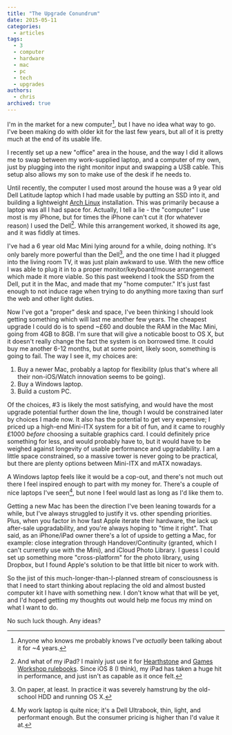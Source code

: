 ```yaml
---
title: "The Upgrade Conundrum"
date: 2015-05-11
categories:
  - articles
tags:
  - 3
  - computer
  - hardware
  - mac
  - pc
  - tech
  - upgrades
authors:
  - chris
archived: true
---
```


I'm in the market for a new computer[^1], but I have no idea what way to go. I've been making do with older kit for the last few years, but all of it is pretty much at the end of its usable life.

I recently set up a new "office" area in the house, and the way I did it allows me to swap between my work-supplied laptop, and a computer of my own, just by plugging into the right monitor input and swapping a USB cable. This setup also allows my son to make use of the desk if he needs to.

Until recently, the computer I used most around the house was a 9 year old Dell Latitude laptop which I had made usable by putting an SSD into it, and building a lightweight [Arch Linux](http://www.archlinux.org/) installation. This was primarily because a laptop was all I had space for. Actually, I tell a lie - the "computer" I use most is my iPhone, but for times the iPhone can't cut it (for whatever reason) I used the Dell[^2]. While this arrangement worked, it showed its age, and it was fiddly at times.

I've had a 6 year old Mac Mini lying around for a while, doing nothing. It's only barely more powerful than the Dell[^3], and the one time I had it plugged into the living room TV, it was just plain awkward to use. With the new office I was able to plug it in to a proper monitor/keyboard/mouse arrangement which made it more viable. So this past weekend I took the SSD from the Dell, put it in the Mac, and made that my "home computer." It's just fast enough to not induce rage when trying to do anything more taxing than surf the web and other light duties.

Now I've got a "proper" desk and space, I've been thinking I should look getting something which will last me another few years. The cheapest upgrade I could do is to spend ~£60 and double the RAM in the Mac Mini, going from 4GB to 8GB. I'm sure that will give a noticable boost to OS X, but it doesn't really change the fact the system is on borrowed time. It could buy me another 6-12 months, but at some point, likely soon, something is going to fail. The way I see it, my choices are:

1. Buy a newer Mac, probably a laptop for flexibility (plus that's where all their non-iOS/Watch innovation seems to be going).
2. Buy a Windows laptop.
3. Build a custom PC.

Of the choices, #3 is likely the most satisfying, and would have the most upgrade potential further down the line, though I would be constrained later by choices I made now. It also has the potential to get very expensive; I priced up a high-end Mini-ITX system for a bit of fun, and it came to roughly £1000 _before_ choosing a suitable graphics card. I could definitely price something for less, and would probably have to, but it would have to be weighed against longevity of usable performance and upgradability. I am a little space constrained, so a massive tower is never going to be practical, but there are plenty options between Mini-ITX and mATX nowadays.

A Windows laptop feels like it would be a cop-out, and there's not much out there I feel inspired enough to part with my money for. There's a couple of nice laptops I've seen[^4], but none I feel would last as long as I'd like them to.

Getting a new Mac has been the direction I've been leaning towards for a while, but I've always struggled to justify it vs. other spending priorities. Plus, when you factor in how fast Apple iterate their hardware, the lack up after-sale upgradability, and you're always hoping to "time it right". That said, as an iPhone/iPad owner there's a lot of upside to getting a Mac, for example: close integration through Handover/Continuity (granted, which I can't currently use with the Mini), and iCloud Photo Library. I guess I could set up something more "cross-platform" for the photo library, using Dropbox, but I found Apple's solution to be that little bit nicer to work with.

So the jist of this much-longer-than-I-planned stream of consciousness is that I need to start thinking about replacing the old and almost busted computer kit I have with something new. I don't know what that will be yet, and I'd hoped getting my thoughts out would help me focus my mind on what I want to do.

No such luck though. Any ideas?

[^1]: Anyone who knows me probably knows I've _actually_ been talking about it for ~4 years.
[^2]: And what of my iPad? I mainly just use it for [Hearthstone](http://eu.battle.net/hearthstone/en/) and [Games Workshop rulebooks](http://www.itunes.com/gamesworkshop/). Since iOS 8 (I think), my iPad has taken a huge hit in performance, and just isn't as capable as it once felt.
[^3]: On paper, at least. In practice it was severely hamstrung by the old-school HDD and running OS X.
[^4]: My work laptop is quite nice; it's a Dell Ultrabook, thin, light, and performant enough. But the consumer pricing is higher than I'd value it at.
